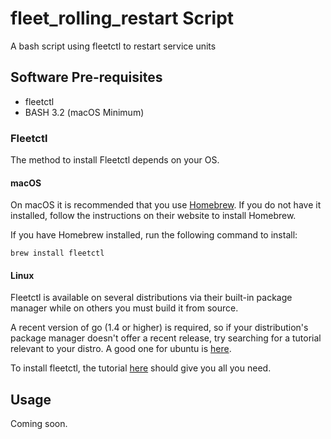 # fleet_rolling_restart Script  
A bash script using fleetctl to restart service units  

## Software Pre-requisites  

* fleetctl  
* BASH 3.2 (macOS Minimum)  

### Fleetctl  

The method to install Fleetctl depends on your OS.  

#### macOS  
On macOS it is recommended that you use [Homebrew](http://brew.sh).  If you do not have it installed, follow the instructions on their website to install Homebrew.

If you have Homebrew installed, run the following command to install:  
```
brew install fleetctl
```

#### Linux
Fleetctl is available on several distributions via their built-in package manager while on others you must build it from source.  

A recent version of go (1.4 or higher) is required, so if your distribution's package manager doesn't offer a recent release, try searching for a tutorial relevant to your distro.  A good one for ubuntu is [here](https://www.digitalocean.com/community/tutorials/how-to-install-go-1-6-on-ubuntu-14-04).

To install fleetctl, the tutorial [here](https://leoengine.org/fleetctl-on-ubuntudebian-system/) should give you all you need.

## Usage
Coming soon.
